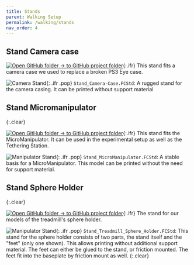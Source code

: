 ```yaml
---
title: Stands
parent: Walking Setup
permalink: /walking/stands
nav_order: 4
---
```


## Stand Camera case

[![Open GitHub folder]({{site.baseurl}}/assets/img/GitHub-Mark-32px.png) → to GitHub project folder](https://github.com/reiserlab/Component-Designs/tree/main/Walking-Setup/Stand_Camera-Case){:.ifr}
This stand fits a camera case we used to replace a broken PS3 Eye case.

![Camera Stand]({{site.baseurl}}/assets/img/Walking-Setup/Stands/Stand_Camera-Case.png){: .ifr .pop}
`Stand_Camera-Case.FCStd`: A rugged stand for the camera casing. It can be printed without support material


## Stand Micromanipulator
{:.clear}

[![Open GitHub folder]({{site.baseurl}}/assets/img/GitHub-Mark-32px.png) → to GitHub project folder](https://github.com/reiserlab/Component-Designs/tree/main/Walking-Setup/Stand_MicroManipulator){:.ifr}
This stand fits the MicroManipulator. It can be used in the experimental setup as well as the Tethering Station.

![Manipulator Stand]({{site.baseurl}}/assets/img/Walking-Setup/Stands/Stand_MicroManipulator.png){: .ifr .pop}
`Stand_MicroManipulator.FCStd`: A stable basis for a MicroManipulator. This model can be printed without the need for support material.

## Stand Sphere Holder
{:.clear}

[![Open GitHub folder]({{site.baseurl}}/assets/img/GitHub-Mark-32px.png) → to GitHub project folder](https://github.com/reiserlab/Component-Designs/tree/main/Walking-Setup/Stand_Treadmill_Sphere_Holder){:.ifr}
The stand for our models of the treadmill's sphere holder.

![Manipulator Stand]({{site.baseurl}}/assets/img/Walking-Setup/Stands/Stand_Treadmill_Sphere_Holder.png){: .ifr .pop}
`Stand_Treadmill_Sphere_Holder.FCStd`: This stand for the sphere holder consists of two parts, the stand itself and the "feet" (only one shown). This allows printing without additional support material. The feet can either be glued to the stand, or friction mounted. The feet fit into the baseplate by friction mount as well. 
{:.clear}